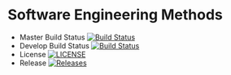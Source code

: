 # Software Engineering Methods

- Master Build Status [![Build Status](https://travis-ci.com/Kimberley597/sem.svg?branch=master)](https://travis-ci.com/Kimberley597/sem)
- Develop Build Status [![Build Status](https://travis-ci.com/Kimberley597/sem.svg?branch=develop)](https://travis-ci.com/Kimberley597/sem)
- License [![LICENSE](https://img.shields.io/github/license/Kimberley597/sem.svg?style=flat-square)](https://github.com/Kimberley597/sem/blob/master/LICENSE)
- Release [![Releases](https://img.shields.io/github/release/Kimberley597/sem/all.svg?style=flat-square)](https://github.com/Kimberley597/sem/releases)
